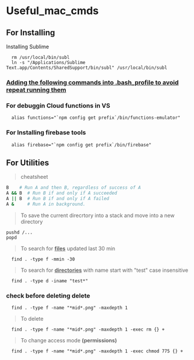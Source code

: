 # Useful_mac_cmds


## For Installing 

Installing Sublime

      rm /usr/local/bin/subl
      ln -s "/Applications/Sublime Text.app/Contents/SharedSupport/bin/subl" /usr/local/bin/subl

### <ins> Adding the following commands into .bash_profile to avoid repeat running them</ins>

### For debuggin Cloud functions in VS

      alias functions="`npm config get prefix`/bin/functions-emulator"

### For Installing firebase tools

      alias firebase="`npm config get prefix`/bin/firebase"
      
## For Utilities

>cheatsheet

```bash
B    # Run A and then B, regardless of success of A
A && B  # Run B if and only if A succeeded
A || B  # Run B if and only if A failed
A &     # Run A in background.
```

>To save the current direcrtory into a stack and move into a new directory

    pushd /...
    popd

>To search for <ins> **files**</ins> updated last 30 min

      find . -type f -mmin -30 
      
>To search for <ins> **directories**</ins>   with name start with "test"  case insensitive

      find . -type d -iname "test*" 
      

### check before deleting delete
      find . -type f -name "*mid*.png" -maxdepth 1
      
>To delete

      find . -type f -name "*mid*.png" -maxdepth 1 -exec rm {} +
      
>To change access mode **(permissions)**

      find . -type f -name "*mid*.png" -maxdepth 1 -exec chmod 775 {} +
